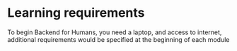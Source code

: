 # Learning requirements

To begin Backend for Humans, you need a laptop, and access to
internet, additional requirements would be specified at the beginning of each
module
